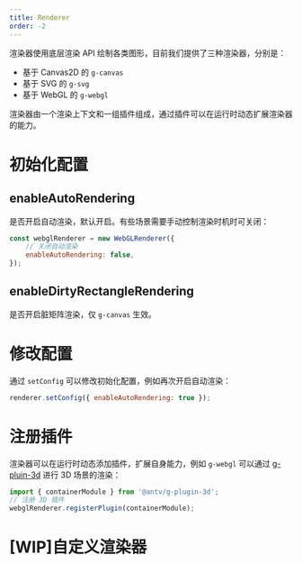 ```yaml
---
title: Renderer
order: -2
---
```


渲染器使用底层渲染 API 绘制各类图形，目前我们提供了三种渲染器，分别是：

-   基于 Canvas2D 的 `g-canvas`
-   基于 SVG 的 `g-svg`
-   基于 WebGL 的 `g-webgl`

渲染器由一个渲染上下文和一组插件组成，通过插件可以在运行时动态扩展渲染器的能力。

# 初始化配置

## enableAutoRendering

是否开启自动渲染，默认开启。有些场景需要手动控制渲染时机时可关闭：

```js
const webglRenderer = new WebGLRenderer({
    // 关闭自动渲染
    enableAutoRendering: false,
});
```

## enableDirtyRectangleRendering

是否开启脏矩阵渲染，仅 `g-canvas` 生效。

# 修改配置

通过 `setConfig` 可以修改初始化配置，例如再次开启自动渲染：

```js
renderer.setConfig({ enableAutoRendering: true });
```

# 注册插件

渲染器可以在运行时动态添加插件，扩展自身能力，例如 `g-webgl` 可以通过 [g-pluin-3d](/zh/docs/plugins/3d) 进行 3D 场景的渲染：

```js
import { containerModule } from '@antv/g-plugin-3d';
// 注册 3D 插件
webglRenderer.registerPlugin(containerModule);
```

# [WIP]自定义渲染器
